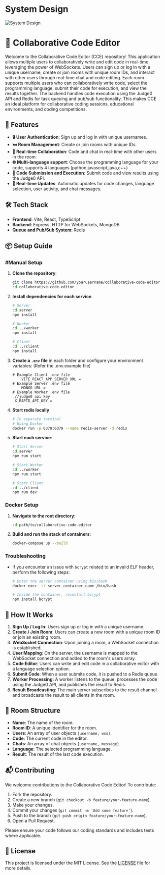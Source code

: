 # System Design

![System Design](SystemDesign.png)

# 🎉 Collaborative Code Editor

Welcome to the Collaborative Code Editor (CCE) repository! This application allows multiple users to collaboratively write and edit code in real-time, leveraging the power of WebSockets. Users can sign up or log in with a unique username, create or join rooms with unique room IDs, and interact with other users through real-time chat and code editing. Each room supports multiple users who can collaboratively write code, select the programming language, submit their code for execution, and view the results together. The backend handles code execution using the Judge0 API and Redis for task queuing and pub/sub functionality. This makes CCE an ideal platform for collaborative coding sessions, educational environments, and coding competitions.

## 🌟 Features

- **🔒 User Authentication**: Sign up and log in with unique usernames.
- **🛏️ Room Management**: Create or join rooms with unique IDs.
- **📝 Real-time Collaboration**: Code and chat in real-time with other users in the room.
- **🌐 Multi-language support**: Choose the programming language for your code, supports 4 languages (python,javascript,java,c++)
- **🚀 Code Submission and Execution**: Submit code and view results using the Judge0 API.
- **🔄 Real-time Updates**: Automatic updates for code changes, language selection, user activity, and chat messages.

## 🛠️ Tech Stack

- **Frontend**: Vite, React, TypeScript
- **Backend**: Express, HTTP for WebSockets, MongoDB
- **Queue and Pub/Sub System**: Redis

## 📦 Setup Guide

### #Manual Setup

1. **Clone the repository**:

   ```sh
   git clone https://github.com/yourusername/collaborative-code-editor.git
   cd collaborative-code-editor
   ```

2. **Install dependencies for each service**:

   ```sh
   # Server
   cd server
   npm install

   # Worker
   cd ../worker
   npm install

   # Client
   cd ../client
   npm install
   ```

3. **Create a `.env` file** in each folder and configure your environment variables: (Refer the .env.example file)

   ```env
   # Example Client .env file
       VITE_REACT_APP_SERVER_URL =
   # Example Server .env file
       MONGO_URL =
   # Example Worker .env file
   	//judge0 api key
   	X_RAPID_API_KEY =

   ```

4. **Start redis locally**

   ```sh
   # In separate terminal
   # Using Docker
   docker run -p 6379:6379 --name redis-server -d redis
   ```

5. **Start each service**:

   ```sh
   # Start Server
   cd server
   npm run start

   # Start Worker
   cd ../worker
   npm run start

   # Start Client
   cd ../client
   npm run dev
   ```

### Docker Setup

1. **Navigate to the root directory**:

   ```sh
   cd path/to/collaborative-code-editor
   ```

2. **Build and run the stack of containers**:
   ```sh
   docker-compose up --build
   ```

### Troubleshooting

- If you encounter an issue with `bcrypt` related to an invalid ELF header, perform the following steps:

  ```sh
  # Enter the server container using bin/bash
  docker exec -it server_container_name /bin/bash

  # Inside the container, reinstall bcrypt
  npm install bcrypt
  ```

## 🚀 How It Works

1. **Sign Up / Log In**: Users sign up or log in with a unique username.
2. **Create / Join Room**: Users can create a new room with a unique room ID or join an existing room.
3. **WebSocket Connection**: Upon joining a room, a WebSocket connection is established.
4. **User Mapping**: On the server, the username is mapped to the WebSocket connection and added to the room's users array.
5. **Code Editor**: Users can write and edit code in a collaborative editor with a language selection option.
6. **Submit Code**: When a user submits code, it is pushed to a Redis queue.
7. **Worker Processing**: A worker listens to the queue, processes the code using the Judge0 API, and publishes the result to Redis.
8. **Result Broadcasting**: The main server subscribes to the result channel and broadcasts the result to all clients in the room.

## 🎨 Room Structure

- **Name**: The name of the room.
- **Room ID**: A unique identifier for the room.
- **Users**: An array of user objects `{username, wss}`.
- **Code**: The current code in the editor.
- **Chats**: An array of chat objects `{username, message}`.
- **Language**: The selected programming language.
- **Result**: The result of the last code execution.

## 📬 Contributing

We welcome contributions to the Collaborative Code Editor! To contribute:

1. Fork the repository.
2. Create a new branch (`git checkout -b feature/your-feature-name`).
3. Make your changes.
4. Commit your changes (`git commit -m 'Add some feature'`).
5. Push to the branch (`git push origin feature/your-feature-name`).
6. Open a Pull Request.

Please ensure your code follows our coding standards and includes tests where applicable.

## 📄 License

This project is licensed under the MIT License. See the [LICENSE](LICENSE) file for more details.
